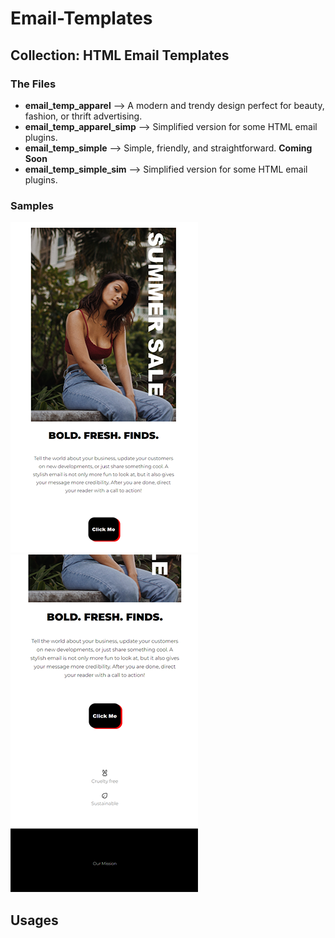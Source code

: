 # Email-Templates

## Collection: HTML Email Templates

### The Files

- **email_temp_apparel** --> A modern and trendy design perfect for beauty, fashion, or thrift advertising.
- **email_temp_apparel_simp** --> Simplified version for some HTML email plugins. 
- **email_temp_simple** --> Simple, friendly, and straightforward. **Coming Soon**
- **email_temp_simple_sim** --> Simplified version for some HTML email plugins. 


### Samples
![email_temp_apparel](img/sample.png)  ![email_temp_apparel](img/sample_2.png)

## Usages



